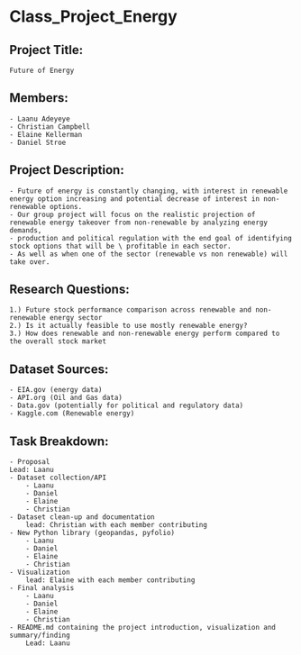 # Class_Project_Energy
## Project Title:
    Future of Energy
## Members:
    - Laanu Adeyeye
    - Christian Campbell
    - Elaine Kellerman
    - Daniel Stroe

## Project Description:
    - Future of energy is constantly changing, with interest in renewable energy option increasing and potential decrease of interest in non-renewable options.  
    - Our group project will focus on the realistic projection of renewable energy takeover from non-renewable by analyzing energy demands, 
    - production and political regulation with the end goal of identifying stock options that will be \ profitable in each sector.  
    - As well as when one of the sector (renewable vs non renewable) will take over.


## Research Questions:
    1.) Future stock performance comparison across renewable and non-renewable energy sector
    2.) Is it actually feasible to use mostly renewable energy?
    3.) How does renewable and non-renewable energy perform compared to the overall stock market

## Dataset Sources:
    - EIA.gov (energy data)
    - API.org (Oil and Gas data)
    - Data.gov (potentially for political and regulatory data)
    - Kaggle.com (Renewable energy)
## Task Breakdown:
    - Proposal 
    Lead: Laanu
    - Dataset collection/API 
        - Laanu
        - Daniel
        - Elaine
        - Christian
    - Dataset clean-up and documentation
        lead: Christian with each member contributing
    - New Python library (geopandas, pyfolio)
        - Laanu
        - Daniel
        - Elaine
        - Christian
    - Visualization
        lead: Elaine with each member contributing 
    - Final analysis
        - Laanu
        - Daniel
        - Elaine
        - Christian
    - README.md containing the project introduction, visualization and summary/finding
        Lead: Laanu
